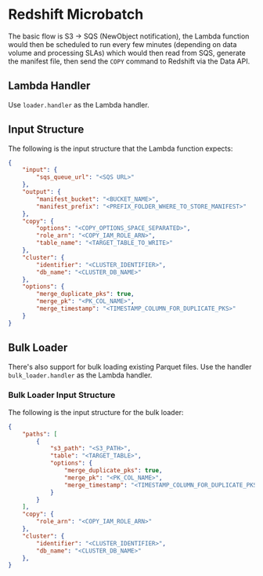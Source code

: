 # Redshift Microbatch

The basic flow is S3 -> SQS (NewObject notification), the Lambda function would then be scheduled to run every few minutes (depending on data volume and processing SLAs) which would then read from SQS, generate the manifest file, then send the `COPY` command to Redshift via the Data API.

## Lambda Handler
Use `loader.handler` as the Lambda handler.

## Input Structure

The following is the input structure that the Lambda function expects:

```json
{
    "input": {
        "sqs_queue_url": "<SQS URL>"
    },
    "output": {
        "manifest_bucket": "<BUCKET_NAME>",
        "manifest_prefix": "<PREFIX_FOLDER_WHERE_TO_STORE_MANIFEST>"
    },
    "copy": {
        "options": "<COPY_OPTIONS_SPACE_SEPARATED>",
        "role_arn": "<COPY_IAM_ROLE_ARN>",
        "table_name": "<TARGET_TABLE_TO_WRITE>"
    },
    "cluster": {
        "identifier": "<CLUSTER_IDENTIFIER>",
        "db_name": "<CLUSTER_DB_NAME>"
    },
    "options": {
        "merge_duplicate_pks": true,
        "merge_pk": "<PK_COL_NAME>",
        "merge_timestamp": "<TIMESTAMP_COLUMN_FOR_DUPLICATE_PKS>"
    }
}
```

## Bulk Loader
There's also support for bulk loading existing Parquet files. Use the handler `bulk_loader.handler` as the Lambda handler.

### Bulk Loader Input Structure

The following is the input structure for the bulk loader:

```json
{
    "paths": [
        {
            "s3_path": "<S3_PATH>",
            "table": "<TARGET_TABLE>",
            "options": {
                "merge_duplicate_pks": true,
                "merge_pk": "<PK_COL_NAME>",
                "merge_timestamp": "<TIMESTAMP_COLUMN_FOR_DUPLICATE_PKS>"
            }
        }
    ],
    "copy": {
        "role_arn": "<COPY_IAM_ROLE_ARN>"
    },
    "cluster": {
        "identifier": "<CLUSTER_IDENTIFIER>",
        "db_name": "<CLUSTER_DB_NAME>"
    },
}
```